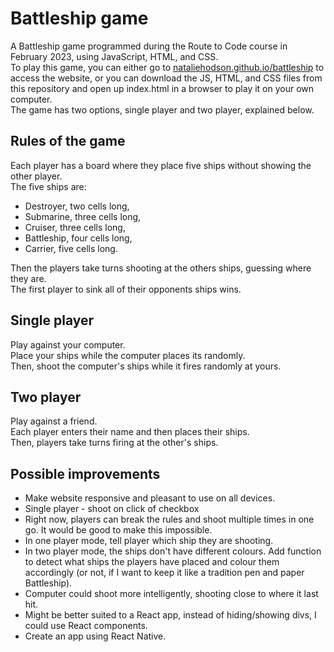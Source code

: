 # Battleship game

A Battleship game programmed during the Route to Code course in February 2023, using JavaScript, HTML, and CSS.  
To play this game, you can either go to [nataliehodson.github.io/battleship](https://nataliehodson.github.io/battleship/) to access the website, or you can download the JS, HTML, and CSS files from this repository and open up index.html in a browser to play it on your own computer.  
The game has two options, single player and two player, explained below.

## Rules of the game

Each player has a board where they place five ships without showing the other player.  
The five ships are:
- Destroyer, two cells long,
- Submarine, three cells long,
- Cruiser, three cells long,
- Battleship, four cells long,
- Carrier, five cells long.  

Then the players take turns shooting at the others ships, guessing where they are.  
The first player to sink all of their opponents ships wins.

## Single player

Play against your computer.  
Place your ships while the computer places its randomly.  
Then, shoot the computer's ships while it fires randomly at yours.

## Two player

Play against a friend.  
Each player enters their name and then places their ships.  
Then, players take turns firing at the other's ships.


## Possible improvements
- Make website responsive and pleasant to use on all devices.
- Single player - shoot on click of checkbox
- Right now, players can break the rules and shoot multiple times in one go. It would be good to make this impossible.
- In one player mode, tell player which ship they are shooting.
- In two player mode, the ships don't have different colours. Add function to detect what ships the players have placed and colour them accordingly (or not, if I want to keep it like a tradition pen and paper Battleship).
- Computer could shoot more intelligently, shooting close to where it last hit.
- Might be better suited to a React app, instead of hiding/showing divs, I could use React components.
- Create an app using React Native.
